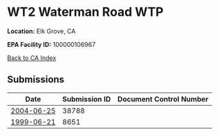 # WT2 Waterman Road WTP

**Location:** Elk Grove, CA

**EPA Facility ID:** 100000106967

[Back to CA Index](../../index.md)

## Submissions

| Date | Submission ID | Document Control Number |
|------|--------------|-------------------------|
| [2004-06-25](submissions/38788.md) | 38788 |  |
| [1999-06-21](submissions/8651.md) | 8651 |  |
